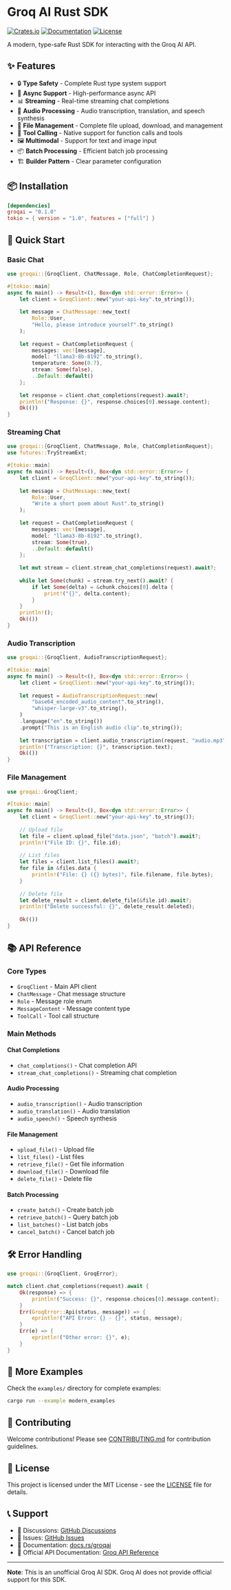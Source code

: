 # Groq AI Rust SDK

[![Crates.io](https://img.shields.io/crates/v/groqai)](https://crates.io/crates/groqai)
[![Documentation](https://docs.rs/groqai/badge.svg)](https://docs.rs/groqai)
[![License](https://img.shields.io/badge/license-MIT-blue.svg)](LICENSE)

A modern, type-safe Rust SDK for interacting with the Groq AI API.

## ✨ Features

- 🔒 **Type Safety** - Complete Rust type system support
- 🚀 **Async Support** - High-performance async API
- 📊 **Streaming** - Real-time streaming chat completions
- 🎵 **Audio Processing** - Audio transcription, translation, and speech synthesis
- 📁 **File Management** - Complete file upload, download, and management
- 🔧 **Tool Calling** - Native support for function calls and tools
- 🖼️ **Multimodal** - Support for text and image input
- 📦 **Batch Processing** - Efficient batch job processing
- 🏗️ **Builder Pattern** - Clear parameter configuration

## 📦 Installation

```toml
[dependencies]
groqai = "0.1.0"
tokio = { version = "1.0", features = ["full"] }
```

## 🚀 Quick Start

### Basic Chat

```rust
use groqai::{GroqClient, ChatMessage, Role, ChatCompletionRequest};

#[tokio::main]
async fn main() -> Result<(), Box<dyn std::error::Error>> {
    let client = GroqClient::new("your-api-key".to_string());
    
    let message = ChatMessage::new_text(
        Role::User,
        "Hello, please introduce yourself".to_string()
    );
    
    let request = ChatCompletionRequest {
        messages: vec![message],
        model: "llama3-8b-8192".to_string(),
        temperature: Some(0.7),
        stream: Some(false),
        ..Default::default()
    };
    
    let response = client.chat_completions(request).await?;
    println!("Response: {}", response.choices[0].message.content);
    Ok(())
}
```

### Streaming Chat

```rust
use groqai::{GroqClient, ChatMessage, Role, ChatCompletionRequest};
use futures::TryStreamExt;

#[tokio::main]
async fn main() -> Result<(), Box<dyn std::error::Error>> {
    let client = GroqClient::new("your-api-key".to_string());
    
    let message = ChatMessage::new_text(
        Role::User,
        "Write a short poem about Rust".to_string()
    );
    
    let request = ChatCompletionRequest {
        messages: vec![message],
        model: "llama3-8b-8192".to_string(),
        stream: Some(true),
        ..Default::default()
    };
    
    let mut stream = client.stream_chat_completions(request).await?;
    
    while let Some(chunk) = stream.try_next().await? {
        if let Some(delta) = &chunk.choices[0].delta {
            print!("{}", delta.content);
        }
    }
    println!();
    Ok(())
}
```

### Audio Transcription

```rust
use groqai::{GroqClient, AudioTranscriptionRequest};

#[tokio::main]
async fn main() -> Result<(), Box<dyn std::error::Error>> {
    let client = GroqClient::new("your-api-key".to_string());
    
    let request = AudioTranscriptionRequest::new(
        "base64_encoded_audio_content".to_string(),
        "whisper-large-v3".to_string(),
    )
    .language("en".to_string())
    .prompt("This is an English audio clip".to_string());
    
    let transcription = client.audio_transcription(request, "audio.mp3").await?;
    println!("Transcription: {}", transcription.text);
    Ok(())
}
```

### File Management

```rust
use groqai::GroqClient;

#[tokio::main]
async fn main() -> Result<(), Box<dyn std::error::Error>> {
    let client = GroqClient::new("your-api-key".to_string());
    
    // Upload file
    let file = client.upload_file("data.json", "batch").await?;
    println!("File ID: {}", file.id);
    
    // List files
    let files = client.list_files().await?;
    for file in &files.data {
        println!("File: {} ({} bytes)", file.filename, file.bytes);
    }
    
    // Delete file
    let delete_result = client.delete_file(&file.id).await?;
    println!("Delete successful: {}", delete_result.deleted);
    
    Ok(())
}
```

## 📚 API Reference

### Core Types

- `GroqClient` - Main API client
- `ChatMessage` - Chat message structure
- `Role` - Message role enum
- `MessageContent` - Message content type
- `ToolCall` - Tool call structure

### Main Methods

#### Chat Completions
- `chat_completions()` - Chat completion API
- `stream_chat_completions()` - Streaming chat completion

#### Audio Processing
- `audio_transcription()` - Audio transcription
- `audio_translation()` - Audio translation
- `audio_speech()` - Speech synthesis

#### File Management
- `upload_file()` - Upload file
- `list_files()` - List files
- `retrieve_file()` - Get file information
- `download_file()` - Download file
- `delete_file()` - Delete file

#### Batch Processing
- `create_batch()` - Create batch job
- `retrieve_batch()` - Query batch job
- `list_batches()` - List batch jobs
- `cancel_batch()` - Cancel batch job

## 🛠️ Error Handling

```rust
use groqai::{GroqClient, GroqError};

match client.chat_completions(request).await {
    Ok(response) => {
        println!("Success: {}", response.choices[0].message.content);
    }
    Err(GroqError::Api(status, message)) => {
        eprintln!("API Error: {} - {}", status, message);
    }
    Err(e) => {
        eprintln!("Other error: {}", e);
    }
}
```

## 📖 More Examples

Check the `examples/` directory for complete examples:

```bash
cargo run --example modern_examples
```

## 🤝 Contributing

Welcome contributions! Please see [CONTRIBUTING.md](CONTRIBUTING.md) for contribution guidelines.

## 📄 License

This project is licensed under the MIT License - see the [LICENSE](LICENSE) file for details.

## 📞 Support

- 💬 Discussions: [GitHub Discussions](https://github.com/your-username/groqai/discussions)
- 🐛 Issues: [GitHub Issues](https://github.com/your-username/groqai/issues)
- 📖 Documentation: [docs.rs/groqai](https://docs.rs/groqai)
- 🔗 Official API Documentation: [Groq API Reference](https://console.groq.com/docs/api-reference)

---

**Note**: This is an unofficial Groq AI SDK. Groq AI does not provide official support for this SDK.
